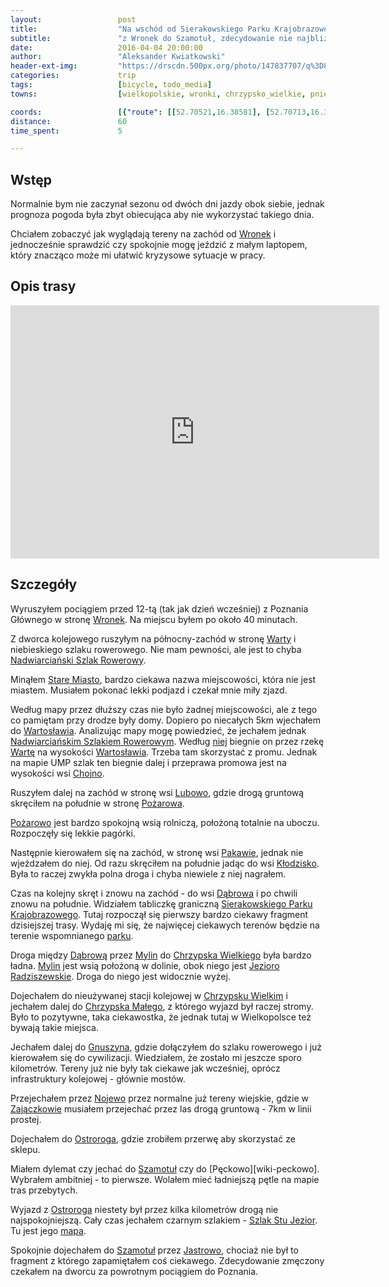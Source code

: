 ```yaml
---
layout:                 post
title:                  "Na wschód od Sierakowskiego Parku Krajobrazowego"
subtitle:               "z Wronek do Szamotuł, zdecydowanie nie najbliższą trasą"
date:                   2016-04-04 20:00:00
author:                 "Aleksander Kwiatkowski"
header-ext-img:         "https://drscdn.500px.org/photo/147837707/q%3D80_m%3D2000/8a23a97982af176e9a488945a522d6ce"
categories:             trip
tags:                   [bicycle, todo_media]
towns:                  [wielkopolskie, wronki, chrzypsko_wielkie, pniewy, ostrorog, szamotuly]

coords:                 [{"route": [[52.70521,16.38581], [52.70713,16.36954], [52.69725,16.35675], [52.70804,16.31959], [52.71548,16.29208], [52.71358,16.29195], [52.70825,16.25397], [52.69806,16.26466], [52.68786,16.26594], [52.68422,16.24603], [52.66814,16.26504], [52.66999,16.24861], [52.66471,16.22329], [52.65445,16.22689], [52.64091,16.24354], [52.62961,16.24234], [52.62784,16.22947], [52.62468,16.23547], [52.61689,16.23693], [52.60141,16.25268], [52.59026,16.26178], [52.59049,16.30105], [52.58356,16.30010], [52.57891,16.32388], [52.57005,16.33736], [52.57119,16.34740], [52.58043,16.34465], [52.62421,16.42430], [52.62666,16.45263], [52.60769,16.47546], [52.59597,16.52163], [52.59649,16.56103], [52.60608,16.58111], [52.60352,16.58566]], "type": "bicycle"}]
distance:               60
time_spent:             5

---
```


[wiki-nadwarcianski]:          https://pl.wikipedia.org/wiki/Nadwarcia%C5%84ski_Szlak_Rowerowy
[wiki-stare-miasto]:           https://pl.wikipedia.org/wiki/Stare_Miasto_(powiat_szamotulski)   
[wiki-wartoslaw]:              https://pl.wikipedia.org/wiki/Wartos%C5%82aw
[wiki-pozarowo]:               https://pl.wikipedia.org/wiki/Po%C5%BCarowo
[wiki-sierakowski]:            https://pl.wikipedia.org/wiki/Sierakowski_Park_Krajobrazowy
[wiki-jezioro-radziszewskie]:  https://pl.wikipedia.org/wiki/Jezioro_Radziszewskie
[wiki-nojewo]:                 https://pl.wikipedia.org/wiki/Nojewo
[wiki-szlak-stu-jezior]:       https://pl.wikipedia.org/wiki/Szlak_Stu_Jezior
[wiki-wronki]:                 https://pl.wikipedia.org/wiki/Wronki
[wiki-warta]:                  https://pl.wikipedia.org/wiki/Warta
[wiki-chojno]:                 https://pl.wikipedia.org/wiki/Chojno-Wie%C5%9B
[wiki-lubowo]:                 https://pl.wikipedia.org/wiki/Lubowo_(wojew%C3%B3dztwo_wielkopolskie)
[wiki-pakawie]:                https://pl.wikipedia.org/wiki/Pakawie
[wiki-klodzisko]:              https://pl.wikipedia.org/wiki/K%C5%82odzisko
[wiki-dabrowa]:                https://pl.wikipedia.org/wiki/D%C4%85browa_(gmina_Wronki)
[wiki-mylin]:                  https://pl.wikipedia.org/wiki/Mylin
[wiki-chrzypsko-wielkie]:      https://pl.wikipedia.org/wiki/Chrzypsko_Wielkie
[wiki-chrzypsko-male]:         https://pl.wikipedia.org/wiki/Chrzypsko_Ma%C5%82e
[wiki-gnuszyn]:                https://pl.wikipedia.org/wiki/Gnuszyn
[wiki-zajaczkowo]:             https://pl.wikipedia.org/wiki/Zaj%C4%85czkowo_(wojew%C3%B3dztwo_wielkopolskie)
[wiki-ostrorog]:               https://pl.wikipedia.org/wiki/Ostror%C3%B3g
[wiki-szamotuly]:              https://pl.wikipedia.org/wiki/Szamotu%C5%82y
[wiki-jastrowo]:               https://pl.wikipedia.org/wiki/Jastrowo

[nsr-mapa]:                    http://cycling.waymarkedtrails.org/#route?id=2054857&type=relation&map=13!52.6859!16.2531
[ssj-mapa]:                    http://cycling.waymarkedtrails.org/#route?id=2772128&type=relation&map=10!52.593!16.6072

Wstęp
-----

Normalnie bym nie zaczynał sezonu od dwóch dni jazdy obok siebie,
jednak prognoza pogoda była zbyt obiecująca aby nie wykorzystać takiego dnia.

Chciałem zobaczyć jak wyglądają tereny na zachód od [Wronek][wiki-wronki] i jednocześnie
sprawdzić czy spokojnie mogę jeździć z małym laptopem, który znacząco może mi ułatwić
kryzysowe sytuacje w pracy.

Opis trasy
----------

<iframe height='405' width='590' frameborder='0' allowtransparency='true' scrolling='no' src='https://www.strava.com/activities/535690866/embed/3c303f4deab7b5575cbbeba9a939dcb4d2657e07'></iframe>

Szczegóły
---------

Wyruszyłem pociągiem przed 12-tą (tak jak dzień wcześniej) z Poznania Głównego w
stronę [Wronek][wiki-wronki]. Na miejscu byłem po około 40 minutach.

Z dworca kolejowego ruszyłym na północny-zachód w stronę [Warty][wiki-warta] i
niebieskiego szlaku rowerowego. Nie mam pewności, ale jest to chyba
[Nadwiarciański Szlak Rowerowy][wiki-nadwarcianski].

Minąłem [Stare Miasto][wiki-stare-miasto], bardzo ciekawa nazwa miejscowości,
która nie jest miastem. Musiałem pokonać lekki podjazd i czekał mnie miły
zjazd.

Według mapy przez dłuższy czas nie było żadnej miejscowości, ale z tego co
pamiętam przy drodze były domy. Dopiero po niecałych 5km
wjechałem do [Wartosławia][wiki-wartoslaw]. Analizując mapy mogę powiedzieć, że
jechałem jednak [Nadwiarciańskim Szlakiem Rowerowym][wiki-nadwarcianski].
Według [niej][nsr-mapa] biegnie on przez rzekę [Wartę][wiki-warta] na wysokości
[Wartosławia][wiki-wartoslaw]. Trzeba tam skorzystać z promu. Jednak na mapie UMP
szlak ten biegnie dalej i przeprawa promowa jest na wysokości wsi [Chojno][wiki-chojno].

Ruszyłem dalej na zachód w stronę wsi [Lubowo][wiki-lubowo], gdzie drogą gruntową
skręciłem na południe w stronę [Pożarowa][wiki-pozarowo].

[Pożarowo][wiki-pozarowo] jest bardzo spokojną wsią rolniczą, położoną totalnie na uboczu.
Rozpoczęły się lekkie pagórki.

Następnie kierowałem się na zachód, w stronę wsi [Pakawie][wiki-pakawie], jednak nie
wjeżdzałem do niej. Od razu skręciłem na południe jadąc do wsi [Kłodzisko][wiki-klodzisko].
Była to raczej zwykła polna droga i chyba niewiele z niej nagrałem.

Czas na kolejny skręt i znowu na zachód - do wsi [Dąbrowa][wiki-dabrowa] i po chwili
znowu na południe. Widziałem tabliczkę graniczną
[Sierakowskiego Parku Krajobrazowego][wiki-sierakowski]. Tutaj rozpoczął się pierwszy
bardzo ciekawy fragment dzisiejszej trasy. Wydaję mi się, że najwięcej ciekawych terenów
będzie na terenie wspomnianego [parku][wiki-sierakowski].

Droga między [Dąbrową][wiki-dabrowa] przez [Mylin][wiki-mylin] do
[Chrzypska Wielkiego][wiki-chrzypsko-wielkie] była bardzo ładna. [Mylin][wiki-mylin]
jest wsią położoną w dolinie, obok niego jest [Jezioro Radziszewskie][wiki-jezioro-radziszewskie].
Droga do niego jest widocznie wyżej.

Dojechałem do nieużywanej stacji kolejowej w [Chrzypsku Wielkim][wiki-chrzypsko-wielkie]
i jechałem dalej do [Chrzypska Małego][wiki-chrzypsko-male], z którego wyjazd był
raczej stromy. Było to pozytywne, taka ciekawostka, że jednak tutaj w Wielkopolsce
też bywają takie miejsca.

Jechałem dalej do [Gnuszyna][wiki-gnuszyn], gdzie dołączyłem do szlaku rowerowego
i już kierowałem się do cywilizacji. Wiedziałem, że zostało mi jeszcze sporo kilometrów.
Tereny już nie były tak ciekawe jak wcześniej, oprócz infrastruktury kolejowej -
głównie mostów.

Przejechałem przez [Nojewo][wiki-nojewo] przez normalne już tereny wiejskie, gdzie
w [Zajączkowie][wiki-zajaczkowo] musiałem przejechać przez las drogą gruntową -
7km w linii prostej.

Dojechałem do [Ostroroga][wiki-ostrorog], gdzie zrobiłem przerwę aby skorzystać ze sklepu.

Miałem dylemat czy jechać do [Szamotuł][wiki-szamotuly] czy do [Pęckowo][wiki-peckowo].
Wybrałem ambitniej - to pierwsze. Wolałem mieć ładniejszą pętle na mapie tras przebytych.

Wyjazd z [Ostroroga][wiki-ostrorog] niestety był przez kilka kilometrów drogą nie
najspokojniejszą. Cały czas jechałem czarnym szlakiem - [Szlak Stu Jezior][wiki-szlak-stu-jezior].
Tu jest jego [mapa][ssj-mapa].

Spokojnie dojechałem do [Szamotuł][wiki-szamotuly] przez [Jastrowo][wiki-jastrowo],
chociaż nie był to fragment z którego zapamiętałem coś ciekawego. Zdecydowanie zmęczony
czekałem na dworcu za powrotnym pociągiem do Poznania.
